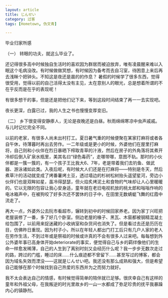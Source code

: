 ```yaml
---
layout: article
title: じんせい
category: 过客
tags: [Hometown, 伪文青]

---
```


毕业归家所感

<!--more-->

（一）
转眼的功夫，就这么毕业了。

还记得很多高中时候独自生活时的喜欢因为群居而被迫放弃，唯有凌晨醒来难以入眠这个毛病没改。有时候做做冥想，有时候因为备考而去自习室，待困意上来后再去浅眯个把钟头。不知这是夜还是晨的的作息？
暑假的时候学了很多东西，觉得很受用，觉得以前的自己活得太没有主见，太在意别人的眼光，总是想着所谓的不在乎反而是在乎的表现呢！

有很多想干的事，但是还是把他们记下来，等到这段时间结束了再一一去实现吧。

夜长更深，白露已过，我的人生之书也慢慢变厚变旧。

（二）
乡下很变得安静瘆人，无论是夜晚还是白昼。秋雨绵绵寒凉中虫声戚戚。与儿时记忆完全不同。

以前的老家，有很多人尚未出村打工。夏日暑气重的时候便聚在某家打麻将或者各自午休，待薄暮时再出去劳作。一二年级或是更小的时候，外婆他们在屋里打麻将，自己则和小伙伴在烈日暴晒下榨取青草的汁液，然后在房子的外角落将其煮开冷却后倒入矿泉水瓶里，美其名曰“绿色毒药”，走哪带哪，意图不轨。那时的小伙伴都是一簇一簇的，有一个孩子王比我大6、7年，老是带着我们去钓鱼、做武器、游泳诸如此类。入夜后呢，有时候大人们还是在打麻将——特别是冬天，然后煮草汁的活动就变成了烤番薯烤土豆，透过墙边的杉树松树抬头遥望星河，旁边小伙伴们也是双眸如星，虽冷得瑟瑟，但火焰炙烤泥土和食物的气味却让人心里暖暖的。它以无限的包容让我心安身适，童年就在老旧电视机放的桃太郎和嗡嗡作响的电冰箱声中，在被狗咬了好多次还不罢休的日子中，在田里无数蜻蜓飞舞的红霞中流走了。

再大一点，外婆外公去阮市看超市，辗转到初中的时候回家养老。因为家丁兴旺把老屋装修了一番，多了好几个卧室。侧边老屋的椽子、黑瓦、木窗都被钢精混凝土给包围了，以前用来捉迷藏的小收纳室和杂货间也消失了。但是看过去还是历历在目，仿佛昨日重现。因为村子小，所以在年轻人都出门打工后只有几户人家的老人在劳作生活，不到过年或是祭祖的时候或许真的不会有很多人过来吧。每每想到外公外婆年事已高身体开始deteriorate的事实，便觉得自己与乡的羁绊像他们的生命一样愈发稀薄，自己的人生到了离别时刻又会经历什么呢？我一步步无数次走过的路，跨过的门槛，睡过的床……什么痕迹都不曾留下……甚至写过的博客，都会因为域名失效而湮没——这就是じんせい吧。我还没有那么成熟和强大，但是希望自己能够在那个时候找到自己热爱的东西并为之而努力就好。

我不太会表达自己的情感，有时候觉得简单的陪伴就已足够。很庆幸自己有这样的童年和外祖父母，在我叛逆的时光里故乡的一山一水都成了弥足珍贵的抚平我暴躁内心的镇静剂。
